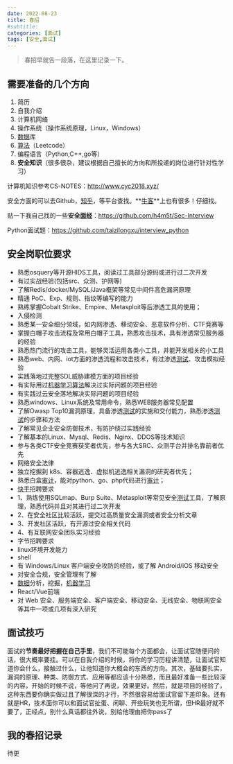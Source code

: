 ```yaml
---
date: 2022-08-23
title: 春招
#subtitle: 
categories: [面试]
tags: [安全,面试]
---
```


> 春招早就告一段落，在这里记录一下。

## 需要准备的几个方向 

1.  简历 
2.  自我介绍 
3.  计算机网络 
4.  操作系统（操作系统原理，Linux，Windows） 
5.  [数据]()库 
6.  [算法]()（Leetcode） 
7.  编程语言（Python,C++,go等） 
8.  **安全知识**（很多很杂，建议根据自己擅长的方向和所投递的岗位进行针对性学习） 

 计算机知识参考CS-NOTES：http://www.cyc2018.xyz/ 

 安全方面的可以去Github，[知乎]()，等平台查找。**[牛客]()**上也有很多！仔细找。 

 贴一下我自己找的一些**安全[面经]()**：https://github.com/h4m5t/Sec-Interview 

 Python面试题：https://github.com/taizilongxu/interview_python 

##  安全岗职位要求 

+  熟悉osquery等开源HIDS工具，阅读过工具部分源码或进行过二次开发 
+  有过实战经验(包括src、众测、护网等) 
+  了解Redis/docker/MySQL/Java框架等常见中间件高危漏洞原理 
+  精通 PoC、Exp、规则、指纹等编写的能力 
+  熟练掌握Cobalt Strike、Empire、Metasploit等后渗透工具的使用； 
+  入侵检测 
+  熟悉某一安全细分领域，如内网渗透、移动安全、恶意软件分析、CTF竞赛等 
+  掌握白帽子攻击流程及常用白帽子工具，熟悉攻击技术，具有渗透常见服务器的经验 
+  熟悉热门流行的攻击工具，能够灵活运用各类小工具，并能开发相关的小工具 
+  熟悉web、内网、iot方面的渗透流程和攻击技术，有过渗透[测试]()、攻击模拟经验 
+  实践落地过完整SDL威胁建模方面的项目经验 
+  有实际用过[机器学习]()[算法]()解决过实际问题的项目经验 
+  有实践过云安全落地解决实际问题的项目经验 
+  熟悉windows、Linux系统及常用命令，熟悉WEB服务器常见配置 
+  了解Owasp Top10漏洞原理，具备渗透[测试]()的实施和交付能力，熟悉渗透[测试]()的步骤和方法 
+  了解常见企业安全防御技术，有防护绕过实践经验 
+  了解基本的Linux、Mysql、Redis、Nginx、DDOS等技术知识 
+  参与各类CTF安全竞赛获奖者优先，参与各大SRC、众测平台并排名靠前者优先 
+  网络安全法律 
+  独立挖掘到 k8s、容器逃逸、虚拟机逃逸相关漏洞的研究者优先； 
+  熟悉白盒[审计]()，能对python、go、php代码进行[审计]()； 
+  [快手]()招聘要求 
  +  1、熟练使用SQLmap、Burp Suite、Metasploit等常见安全[测试]()工具，了解原理，熟悉代码并且对其进行过二次开发 
  +  2、在安全社区比较活跃，提交过高质量安全漏洞或者安全分析文章 
  +  3、开发社区活跃，有开源过安全相关代码 
  +  4、有互联网安全团队实习经验 
+  字节招聘要求 
  +  linux环境开发能力 
  +  shell 
  +  有 Windows/Linux 客户端安全攻防的经验，或了解 Android/iOS 移动安全 
  +  对安全合规，安全管理有了解 
  +  [数据]()分析，挖掘，[机器学习]() 
  +  React/Vue前端 
  +  对 Web 安全、服务端安全、客户端安全、移动安全、无线安全、物联网安全等其中一项或几项有深入研究 

##  面试技巧 

 面试的**节奏最好把握在自己手里**，我们不可能每个方面都会，让面试官随便问的话，很大概率要挂。可以在自我介绍的时候，将你的学习历程讲清楚，让面试官知道你会什么，接触过什么，让他知道你大概会的东西的方向。其次，基础要扎实，漏洞的原理、种类、防御方式、应用等都应该十分熟悉，而且最好准备一些比较深的内容，开始的时候不说，等他问了再说，效果更好。然后，就是项目的经验了，这种东西要你确实做过且了解很深的才行，不然很容易给面试官留下差印象。还有就是HR，技术面你可以和面试官扯蛋、闲聊、开些玩笑也无所谓，但HR最好就不要了，正经点，别什么真话都往外说，别给他理由把你pass了

## 我的春招记录

待更
